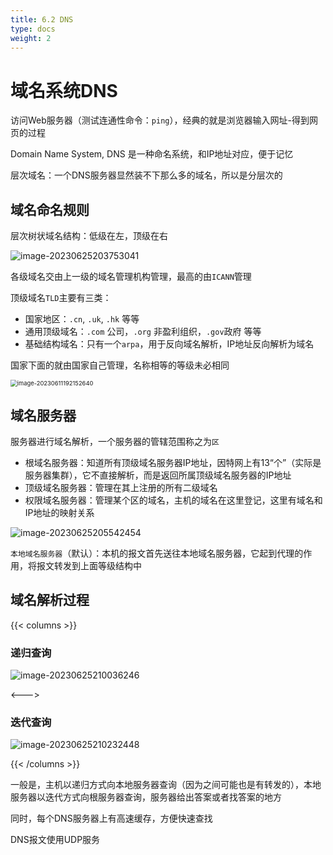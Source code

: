 ```yaml
---
title: 6.2 DNS
type: docs
weight: 2
---
```


# 域名系统DNS

访问Web服务器（测试连通性命令：`ping`），经典的就是浏览器输入网址-得到网页的过程

Domain Name System, DNS 是一种命名系统，和IP地址对应，便于记忆

层次域名：一个DNS服务器显然装不下那么多的域名，所以是分层次的

## 域名命名规则

层次树状域名结构：低级在左，顶级在右

![image-20230625203753041](https://cdn.jsdelivr.net/gh/zvictorliu/typoraPics@main/img/image-20230625203753041.png)

各级域名交由上一级的域名管理机构管理，最高的由`ICANN`管理

顶级域名`TLD`主要有三类：

- 国家地区：`.cn`, `.uk`, `.hk` 等等
- 通用顶级域名：`.com` 公司，`.org` 非盈利组织，`.gov`政府 等等
- 基础结构域名：只有一个`arpa`，用于反向域名解析，IP地址反向解析为域名

国家下面的就由国家自己管理，名称相等的等级未必相同

<img src="https://cdn.jsdelivr.net/gh/zvictorliu/typoraPics@main/img/image-20230611192152640.png" alt="image-20230611192152640" style="zoom:67%;" />

## 域名服务器

服务器进行域名解析，一个服务器的管辖范围称之为`区`

- 根域名服务器：知道所有顶级域名服务器IP地址，因特网上有13“个”（实际是服务器集群），它不直接解析，而是返回所属顶级域名服务器的IP地址
- 顶级域名服务器：管理在其上注册的所有二级域名
- 权限域名服务器：管理某个区的域名，主机的域名在这里登记，这里有域名和IP地址的映射关系

![image-20230625205542454](https://cdn.jsdelivr.net/gh/zvictorliu/typoraPics@main/img/image-20230625205542454.png)

`本地域名服务器`（默认）：本机的报文首先送往本地域名服务器，它起到代理的作用，将报文转发到上面等级结构中

## 域名解析过程

{{< columns >}} <!-- begin columns block -->
### 递归查询

![image-20230625210036246](https://cdn.jsdelivr.net/gh/zvictorliu/typoraPics@main/img/image-20230625210036246.png)

<---> <!-- magic separator, between columns -->
### 迭代查询

![image-20230625210232448](https://cdn.jsdelivr.net/gh/zvictorliu/typoraPics@main/img/image-20230625210232448.png)

{{< /columns >}}

一般是，主机以递归方式向本地服务器查询（因为之间可能也是有转发的），本地服务器以迭代方式向根服务器查询，服务器给出答案或者找答案的地方

同时，每个DNS服务器上有高速缓存，方便快速查找

DNS报文使用UDP服务
